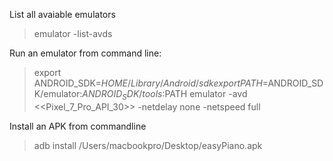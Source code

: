 List all avaiable emulators
> emulator -list-avds

Run an emulator from command line: 
> export ANDROID_SDK=$HOME/Library/Android/sdk
> export PATH=$ANDROID_SDK/emulator:$ANDROID_SDK/tools:$PATH
> emulator -avd <<Pixel_7_Pro_API_30>> -netdelay none -netspeed full

Install an APK from commandline 
> adb install /Users/macbookpro/Desktop/easyPiano.apk
